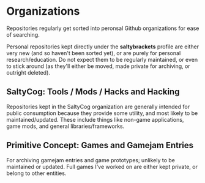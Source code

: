 # Organizations

Repositories regularly get sorted into peronsal Github organizations for ease of searching.

Personal repositories kept directly under the **saltybrackets** profile are either very new (and so haven't been sorted yet), or are purely for personal research/education. Do not expect them to be regularly maintained, or even to stick around (as they'll either be moved, made private for archiving, or outright deleted).

## SaltyCog: Tools / Mods / Hacks and Hacking
Repositories kept in the SaltyCog organization are generally intended for public consumption because they provide some utility, and most likely to be maintained/updated. These include things like non-game applications, game mods, and general libraries/frameworks.

## Primitive Concept: Games and Gamejam Entries
For archiving gamejam entries and game prototypes; unlikely to be maintained or updated. Full games I've worked on are either kept private, or belong to other entities.


<!--
**saltybrackets/saltybrackets** is a ✨ _special_ ✨ repository because its `README.md` (this file) appears on your GitHub profile.

Here are some ideas to get you started:

- 🔭 I’m currently working on ...
- 🌱 I’m currently learning ...
- 👯 I’m looking to collaborate on ...
- 🤔 I’m looking for help with ...
- 💬 Ask me about ...
- 📫 How to reach me: ...
- 😄 Pronouns: ...
- ⚡ Fun fact: ...
-->
